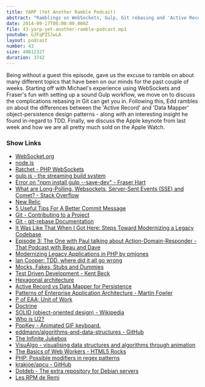 ```yaml
---
title: YARP (Yet Another Ramble Podcast)
abstract: "Ramblings on WebSockets, Gulp, Git rebasing and 'Active Record vs. Data Mapper'"
date: 2014-09-17T06:00:00.000Z
file: 43-yarp-yet-another-ramble-podcast.mp3
youtube: GJFqPZ5JwLA
layout: podcast
number: 43
size: 40612327
duration: 3742
---
```


Being without a guest this episode, gave us the excuse to ramble on about many different topics that have been on our minds for the past couple of weeks.
Starting off with Michael's experience using WebSockets and Fraser's fun with setting up a sound Gulp workflow, we move on to discuss the complications rebasing in Git can get you in.
Following this, Edd rambles on about the differences between the 'Active Record' and 'Data Mapper' object-persistence design patterns - along with an interesting insight he found in-regard to TDD.
Finally, we discuss the Apple keynote from last week and how we are all pretty much sold on the Apple Watch.

### Show Links

- [WebSocket.org](https://www.websocket.org/)
- [node.js](http://nodejs.org/)
- [Ratchet - PHP WebSockets](http://socketo.me/)
- [gulp.js - the streaming build system](http://gulpjs.com/)
- [Error on "npm install gulp --save-dev" - Fraser Hart](http://blog.fraser-hart.co.uk/error-on-npm-install-gulp-save-dev/)
- [What are Long-Polling, Websockets, Server-Sent Events (SSE) and Comet? - Stack Overflow](http://stackoverflow.com/questions/11077857/what-are-long-polling-websockets-server-sent-events-sse-and-comet)
- [New Relic](http://newrelic.com/)
- [5 Useful Tips For A Better Commit Message](http://robots.thoughtbot.com/5-useful-tips-for-a-better-commit-message)
- [Git - Contributing to a Project](http://git-scm.com/book/en/Distributed-Git-Contributing-to-a-Project)
- [Git - git-rebase Documentation](http://git-scm.com/docs/git-rebase)
- [It Was Like That When I Got Here: Steps Toward Modernizing a Legacy Codebase](http://vimeo.com/47849625)
- [Episode 3: The One with Paul talking about Action-Domain-Responder - That Podcast with Beau and Dave](http://thatpodcast.io/episodes/episode-3-the-one-with-paul-talking-about-action-domain-responder/)
- [Modernizing Legacy Applications in PHP by pmjones](https://leanpub.com/mlaphp)
- [Ian Cooper: TDD, where did it all go wrong](http://vimeo.com/68375232)
- [Mocks, Fakes, Stubs and Dummies](http://xunitpatterns.com/Mocks,%20Fakes,%20Stubs%20and%20Dummies.html)
- [Test Driven Development - Kent Beck](http://www.amazon.co.uk/Driven-Development-Addison-Wesley-Signature-Series/dp/0321146530)
- [Hexagonal architecture](http://alistair.cockburn.us/Hexagonal+architecture)
- [Active Record vs Data Mapper for Persistence](http://russellscottwalker.blogspot.co.uk/2013/10/active-record-vs-data-mapper.html)
- [Patterns of Enterprise Application Architecture - Martin Fowler](http://www.amazon.co.uk/Enterprise-Application-Architecture-Addison-Wesley-Signature/dp/0321127420)
- [P of EAA: Unit of Work](http://martinfowler.com/eaaCatalog/unitOfWork.html)
- [Doctrine](http://www.doctrine-project.org/)
- [SOLID (object-oriented design) - Wikipedia](http://en.wikipedia.org/wiki/SOLID_(object-oriented_design))
- [Who is U2?](http://www.whoisu2.com/)
- [PopKey - Animated GIF keyboard.](http://popkey.co/)
- [eddmann/algorithms-and-data-structures - GitHub](https://github.com/eddmann/algorithms-and-data-structures)
- [The Infinite Jukebox](http://labs.echonest.com/Uploader/index.html)
- [VisuAlgo - visualising data structures and algorithms through animation](http://www.comp.nus.edu.sg/~stevenha/visualization/index.html)
- [The Basics of Web Workers - HTML5 Rocks](http://www.html5rocks.com/en/tutorials/workers/basics/)
- [PHP: Possible modifiers in regex patterns](http://php.net/manual/en/reference.pcre.pattern.modifiers.php#reference.pcre.pattern.modifiers.eval)
- [krakjoe/apcu - GitHub](https://github.com/krakjoe/apcu)
- [Dotdeb - The extra repository for Debian servers](http://www.dotdeb.org/)
- [Les RPM de Remi](http://rpms.famillecollet.com/)
